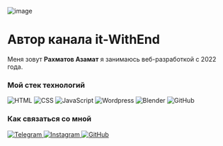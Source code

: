 ![image](https://user-images.githubusercontent.com/116718721/217875311-adae992d-1a52-468c-8ed6-e1e8cf656921.png)

<h1>Автор канала it-WithEnd</h1>

Меня зовут <b>Рахматов Азамат</b> я занимаюсь веб-разработкой с 2022 года.

<h3>Мой стек технологий</h3>
<p> <img src="https://camo.githubusercontent.com/fc69f921ea80d2bbf77cddd242af81a3d4803165e4fddb187ad1cb635d20dc5a/68747470733a2f2f696d672e736869656c64732e696f2f62616467652f2d48544d4c2d3333333f7374796c653d666f722d7468652d6261646765266c6f676f3d68746d6c35" alt="HTML" data-canonical-src="https://img.shields.io/badge/-HTML-333?style=for-the-badge&amp;logo=html5" style="max-width: 100%;"> 
<img src="https://camo.githubusercontent.com/2b49b2bf90302cbf8d066b13547d85bf09ecef2ed4274f82b6605d9a847eb286/68747470733a2f2f696d672e736869656c64732e696f2f62616467652f2d4353532d3333333f7374796c653d666f722d7468652d6261646765266c6f676f3d63737333266c6f676f436f6c6f723d626c7565" alt="CSS" data-canonical-src="https://img.shields.io/badge/-CSS-333?style=for-the-badge&amp;logo=css3&amp;logoColor=blue" style="max-width: 50%;">
<img src="https://camo.githubusercontent.com/dd6e432fef460b39933185c21109e73b9796354526b0f394a32e224147db78ae/68747470733a2f2f696d672e736869656c64732e696f2f62616467652f2d4a6176615363726970742d3333333f7374796c653d666f722d7468652d6261646765266c6f676f3d6a617661736372697074" alt="JavaScript" data-canonical-src="https://img.shields.io/badge/-JavaScript-333?style=for-the-badge&amp;logo=javascript" style="max-width: 100%;">
<img src="https://camo.githubusercontent.com/c5a964f342079c7b4831ec4827ae9f1183fb5f74e1d42ddbb24edf0b1726027c/68747470733a2f2f696d672e736869656c64732e696f2f62616467652f2d576f726470726573732d3333333f7374796c653d666f722d7468652d6261646765266c6f676f3d576f72647072657373266c6f676f436f6c6f723d626c7565" alt="Wordpress" data-canonical-src="https://img.shields.io/badge/-Wordpress-333?style=for-the-badge&amp;logo=Wordpress&amp;logoColor=blue" style="max-width: 100%;">
<img src="https://camo.githubusercontent.com/6009fa9ee2abb4d406d1a115b193706d111af66ccc01bd69a503d322184af880/68747470733a2f2f696d672e736869656c64732e696f2f62616467652f2d426c656e6465722d3333333f7374796c653d666f722d7468652d6261646765266c6f676f3d426c656e646572" alt="Blender" data-canonical-src="https://img.shields.io/badge/-Blender-333?style=for-the-badge&amp;logo=Blender" style="max-width: 100%;">
<img src="https://camo.githubusercontent.com/dbe1d254172d29511694c1a3b829b18b73a55e1a0465ead8a489476fe7c869bf/68747470733a2f2f696d672e736869656c64732e696f2f62616467652f2d4769744875622d3333333f7374796c653d666f722d7468652d6261646765266c6f676f3d476974487562" alt="GitHub" data-canonical-src="https://img.shields.io/badge/-GitHub-333?style=for-the-badge&amp;logo=GitHub" style="max-width: 100%;">
</p>



<h3>Как связаться со мной</h3>
<p>
<a href="https://t.me/itwithend"> <img src="https://camo.githubusercontent.com/32d301601badedb14ef7a1e56431bdc934779610de1561291873b6899e67d434/68747470733a2f2f696d672e736869656c64732e696f2f62616467652f2d54656c656772616d2d3333333f7374796c653d666f722d7468652d6261646765266c6f676f3d74656c656772616d266c6f676f436f6c6f723d323741304439" alt="Telegram" data-canonical-src="https://img.shields.io/badge/-Telegram-333?style=for-the-badge&amp;logo=telegram&amp;logoColor=27A0D9" style="max-width: 100%;"> </a>
<a href="https://www.instagram.com/it_withend/"> <img src="https://camo.githubusercontent.com/51968c54d786a8956af0daaecbfa885f68d5aa7c6c4e33f05da73732c7ba17f8/68747470733a2f2f696d672e736869656c64732e696f2f62616467652f2d496e7374616772616d2d3333333f7374796c653d666f722d7468652d6261646765266c6f676f3d696e7374616772616d266c6f676f436f6c6f723d423430363845" alt="Instagram" data-canonical-src="https://img.shields.io/badge/-Instagram-333?style=for-the-badge&amp;logo=instagram&amp;logoColor=B4068E" style="max-width: 100%;"> </a>
<a href="https://github.com/Azamat2009"> <img src="https://camo.githubusercontent.com/b256c04b53615f6e8d75481ea7b916143c83dbe2031e07dba72abbdcdff11721/68747470733a2f2f696d672e736869656c64732e696f2f62616467652f2d4769744875622d3333333f7374796c653d666f722d7468652d6261646765266c6f676f3d476974487562266c6f676f436f6c6f723d666666" alt="GitHub" data-canonical-src="https://img.shields.io/badge/-GitHub-333?style=for-the-badge&amp;logo=GitHub&amp;logoColor=fff" style="max-width: 100%;"> </a>
</p>

